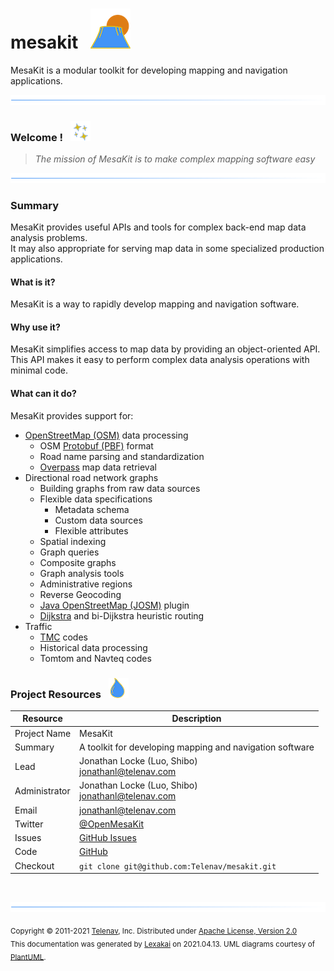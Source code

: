 # mesakit &nbsp;&nbsp;![](images/mesakit-64.png)

MesaKit is a modular toolkit for developing mapping and navigation applications.

![](images/horizontal-line.png)

[//]: # (start-user-text)

### Welcome <a name = "welcome"></a>! &nbsp; ![](images/stars-32.png)

> *The mission of MesaKit is to make complex mapping software easy*

![](images/horizontal-line.png)

### Summary <a name = "summary"></a>

MesaKit provides useful APIs and tools for complex back-end map data analysis problems.  
It may also appropriate for serving map data in some specialized production applications.

#### What is it?

MesaKit is a way to rapidly develop mapping and navigation software. 

#### Why use it?

MesaKit simplifies access to map data by providing an object-oriented API.  
This API makes it easy to perform complex data analysis operations with minimal code. 

#### What can it do?

MesaKit provides support for:

- [OpenStreetMap (OSM)](https://www.openstreetmap.org/) data processing  
    - OSM [Protobuf (PBF)](https://wiki.openstreetmap.org/wiki/PBF_Format) format
    - Road name parsing and standardization
    - [Overpass](https://wiki.openstreetmap.org/wiki/Overpass_API) map data retrieval
- Directional road network graphs
    - Building graphs from raw data sources  
    - Flexible data specifications   
      - Metadata schema
      - Custom data sources    
      - Flexible attributes
    - Spatial indexing  
    - Graph queries
    - Composite graphs
    - Graph analysis tools
    - Administrative regions
    - Reverse Geocoding
    - [Java OpenStreetMap (JOSM)](https://josm.openstreetmap.de) plugin
    - [Dijkstra](https://en.wikipedia.org/wiki/Dijkstra's_algorithm) and bi-Dijkstra heuristic routing
- Traffic
    - [TMC](https://en.wikipedia.org/wiki/Traffic_message_channel) codes
    - Historical data processing
    - Tomtom and Navteq codes

### Project Resources <a name = "project-resources"></a> &nbsp; ![](images/water-32.png)

| Resource     |     Description                   |
|--------------|-----------------------------------|
| Project Name | MesaKit |
| Summary | A toolkit for developing mapping and navigation software |
| Lead | Jonathan Locke (Luo, Shibo) <br/> [jonathanl@telenav.com](mailto:jonathanl@telenav.com) |
| Administrator | Jonathan Locke (Luo, Shibo) <br/> [jonathanl@telenav.com](mailto:jonathanl@telenav.com) |
| Email | [jonathanl@telenav.com](mailto:jonathanl@telenav.com) |
| Twitter | [@OpenMesaKit](https://twitter.com/openmesakit) |
| Issues | [GitHub Issues](https://github.com/Telenav/mesakit/issues) |
| Code | [GitHub](https://github.com/Telenav/mesakit) |
| Checkout | `git clone git@github.com:Telenav/mesakit.git` |

<br/> 

[//]: # (end-user-text)

[//]: # (start-user-text)

[//]: # (end-user-text)

![](images/horizontal-line.png)

<sub>Copyright &#169; 2011-2021 [Telenav](http://telenav.com), Inc. Distributed under [Apache License, Version 2.0](LICENSE)</sub>  
<sub>This documentation was generated by [Lexakai](https://github.com/Telenav/lexakai) on 2021.04.13. UML diagrams courtesy
of [PlantUML](http://plantuml.com).</sub>
